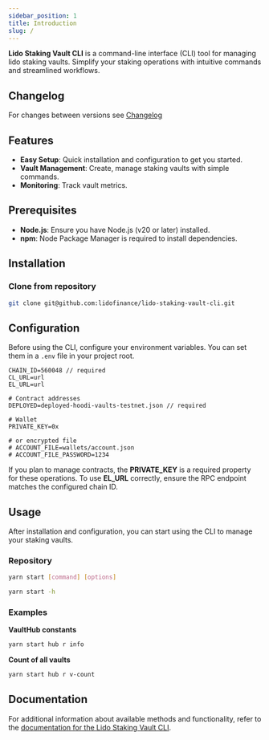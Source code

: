 ```yaml
---
sidebar_position: 1
title: Introduction
slug: /
---
```


**Lido Staking Vault CLI** is a command-line interface (CLI) tool for managing lido staking vaults. Simplify your staking operations with intuitive commands and streamlined workflows.

## Changelog

For changes between versions see [Changelog](./changelog.mdx)

## Features

- **Easy Setup**: Quick installation and configuration to get you started.
- **Vault Management**: Create, manage staking vaults with simple commands.
- **Monitoring**: Track vault metrics.

## Prerequisites

- **Node.js**: Ensure you have Node.js (v20 or later) installed.
- **npm**: Node Package Manager is required to install dependencies.

## Installation

### Clone from repository

```bash
git clone git@github.com:lidofinance/lido-staking-vault-cli.git
```

## Configuration

Before using the CLI, configure your environment variables. You can set them in a `.env` file in your project root.

```.env
CHAIN_ID=560048 // required
CL_URL=url
EL_URL=url

# Contract addresses
DEPLOYED=deployed-hoodi-vaults-testnet.json // required

# Wallet
PRIVATE_KEY=0x

# or encrypted file
# ACCOUNT_FILE=wallets/account.json
# ACCOUNT_FILE_PASSWORD=1234
```

If you plan to manage contracts, the **PRIVATE_KEY** is a required property for these operations.
To use **EL_URL** correctly, ensure the RPC endpoint matches the configured chain ID.

## Usage

After installation and configuration, you can start using the CLI to manage your staking vaults.

### Repository

```bash
yarn start [command] [options]
```

```bash
yarn start -h
```

### Examples

**VaultHub constants**

```bash
yarn start hub r info
```

**Count of all vaults**

```bash
yarn start hub r v-count
```

## Documentation

For additional information about available methods and functionality, refer to the [documentation for the Lido Staking Vault CLI](/category/commands).
